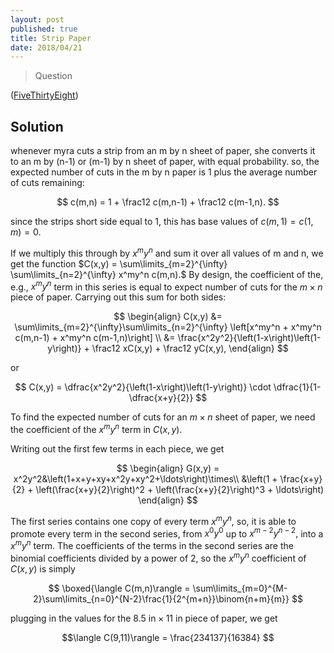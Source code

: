 ```yaml
---
layout: post
published: true
title: Strip Paper
date: 2018/04/21
---
```


>Question

<!--more-->

([FiveThirtyEight](URL))

## Solution

whenever myra cuts a strip from an m by n sheet of paper, she converts it to an m by (n-1) or (m-1) by n sheet of paper, with equal probability. so, the expected number of cuts in the m by n paper is 1 plus the average number of cuts remaining:

$$
c(m,n) = 1 + \frac12 c(m,n-1) + \frac12 c(m-1,n).
$$

since the strips short side equal to $1,$ this has base values of $c(m,1) = c(1,m) = 0.$

If we multiply this through by $x^m y^n$ and sum it over all values of m and n, we get the function $C(x,y) = \sum\limits_{m=2}^{\infty} \sum\limits_{n=2}^{\infty} x^my^n c(m,n).$ By design, the coefficient of the, e.g., $x^my^n$ term in this series is equal to expect number of cuts for the $m\times n$ piece of paper. Carrying out this sum for both sides:

$$
\begin{align}
C(x,y) &= \sum\limits_{m=2}^{\infty}\sum\limits_{n=2}^{\infty} \left[x^my^n + x^my^n c(m,n-1) + x^my^n c(m-1,n)\right] \\
&= \frac{x^2y^2}{\left(1-x\right)\left(1-y\right)} + \frac12 xC(x,y) + \frac12 yC(x,y),
\end{align}
$$

or 

$$
C(x,y) = \dfrac{x^2y^2}{\left(1-x\right)\left(1-y\right)} \cdot \dfrac{1}{1-\dfrac{x+y}{2}}
$$

To find the expected number of cuts for an $m\times n$ sheet of paper, we need the coefficient of the $x^my^n$ term in $C(x,y).$

Writing out the first few terms in each piece, we get

$$
\begin{align}
G(x,y) = x^2y^2&\left(1+x+y+xy+x^2y+xy^2+\ldots\right)\times\\
&\left(1 + \frac{x+y}{2} + \left(\frac{x+y}{2}\right)^2 + \left(\frac{x+y}{2}\right)^3 + \ldots\right)
\end{align}
$$

The first series contains one copy of every term $x^my^n,$ so, it is able to promote every term in the second series, from $x^0y^0$ up to $x^{m-2}y^{n-2},$ into a $x^my^n$ term. The coefficients of the terms in the second series are the binomial coefficients divided by a power of $2,$ so the $x^my^n$ coefficient of $C(x,y)$ is simply

$$
\boxed{\langle C(m,n)\rangle = \sum\limits_{m=0}^{M-2}\sum\limits_{n=0}^{N-2}\frac{1}{2^{m+n}}\binom{n+m}{m}}
$$

plugging in the values for the $8.5\text{ in}\times 11\text{ in}$ piece of paper, we get

$$\langle C(9,11)\rangle = \frac{234137}{16384} $$

<br>
